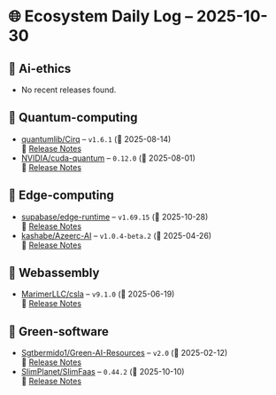 # 🌐 Ecosystem Daily Log – 2025-10-30

## 🔹 Ai-ethics
- No recent releases found.

## 🔹 Quantum-computing
- [quantumlib/Cirq](https://github.com/quantumlib/Cirq/releases/tag/v1.6.1) – `v1.6.1` (📅 2025-08-14)  
  🔗 [Release Notes](https://github.com/quantumlib/Cirq/releases/tag/v1.6.1)
- [NVIDIA/cuda-quantum](https://github.com/NVIDIA/cuda-quantum/releases/tag/0.12.0) – `0.12.0` (📅 2025-08-01)  
  🔗 [Release Notes](https://github.com/NVIDIA/cuda-quantum/releases/tag/0.12.0)

## 🔹 Edge-computing
- [supabase/edge-runtime](https://github.com/supabase/edge-runtime/releases/tag/v1.69.15) – `v1.69.15` (📅 2025-10-28)  
  🔗 [Release Notes](https://github.com/supabase/edge-runtime/releases/tag/v1.69.15)
- [kashabe/Azeerc-AI](https://github.com/kashabe/Azeerc-AI/releases/tag/v1.0.4-beta.2) – `v1.0.4-beta.2` (📅 2025-04-26)  
  🔗 [Release Notes](https://github.com/kashabe/Azeerc-AI/releases/tag/v1.0.4-beta.2)

## 🔹 Webassembly
- [MarimerLLC/csla](https://github.com/MarimerLLC/csla/releases/tag/v9.1.0) – `v9.1.0` (📅 2025-06-19)  
  🔗 [Release Notes](https://github.com/MarimerLLC/csla/releases/tag/v9.1.0)

## 🔹 Green-software
- [Sgtbermido1/Green-AI-Resources](https://github.com/Sgtbermido1/Green-AI-Resources/releases/tag/v2.0) – `v2.0` (📅 2025-02-12)  
  🔗 [Release Notes](https://github.com/Sgtbermido1/Green-AI-Resources/releases/tag/v2.0)
- [SlimPlanet/SlimFaas](https://github.com/SlimPlanet/SlimFaas/releases/tag/0.44.2) – `0.44.2` (📅 2025-10-10)  
  🔗 [Release Notes](https://github.com/SlimPlanet/SlimFaas/releases/tag/0.44.2)